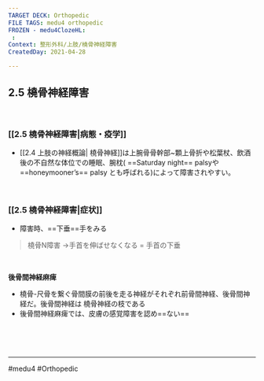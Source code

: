 ```yaml
---
TARGET DECK: Orthopedic
FILE TAGS: medu4 orthopedic
FROZEN - medu4ClozeHL:
 : 
Context: 整形外科/上肢/橈骨神経障害
CreatedDay: 2021-04-28

---
```


## 2.5 橈骨神経障害

<br>

### [[2.5 橈骨神経障害|病態・疫学]]
* [[2.4 上肢の神経概論| 橈骨神経]]は上腕骨骨幹部~顆上骨折や松葉杖、飲酒後の不自然な体位での睡眠、腕枕( ==Saturday night== palsyや ==honeymooner’s== palsy とも呼ばれる)によって障害されやすい。
<!--ID: 1619831681927-->


<br>

### [[2.5 橈骨神経障害|症状]]
* 障害時、==下垂==手をみる
<!--ID: 1619831681931-->


>橈骨N障害
>->手首を伸ばせなくなる = 手首の下垂

<br>

**後骨間神経麻痺**
* 橈骨-尺骨を繋ぐ骨間膜の前後を走る神経がそれぞれ前骨間神経、後骨間神経だ。後骨間神経は 橈骨神経の枝である
* 後骨間神経麻痺では、皮膚の感覚障害を認め==ない==
<!--ID: 1619831681936-->


<br><br><br>

---
#medu4 #Orthopedic
